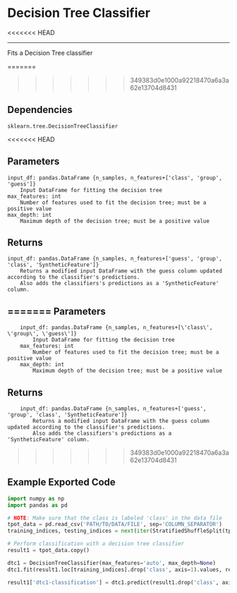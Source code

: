 # Decision Tree Classifier
<<<<<<< HEAD
* * * 

Fits a Decision Tree classifier

=======
>>>>>>> 349383d0e1000a92218470a6a3a62e13704d8431

## Dependencies 
    sklearn.tree.DecisionTreeClassifier

<<<<<<< HEAD
 
Parameters
----------
    input_df: pandas.DataFrame {n_samples, n_features+['class', 'group', 'guess']}
        Input DataFrame for fitting the decision tree
    max_features: int
        Number of features used to fit the decision tree; must be a positive value
    max_depth: int
        Maximum depth of the decision tree; must be a positive value

Returns
-------
    input_df: pandas.DataFrame {n_samples, n_features+['guess', 'group', 'class', 'SyntheticFeature']}
        Returns a modified input DataFrame with the guess column updated according to the classifier's predictions.
        Also adds the classifiers's predictions as a 'SyntheticFeature' column.
=======
Parameters
----------
        input_df: pandas.DataFrame {n_samples, n_features+[\'class\', \'group\', \'guess\']}
            Input DataFrame for fitting the decision tree
        max_features: int
            Number of features used to fit the decision tree; must be a positive value
        max_depth: int
            Maximum depth of the decision tree; must be a positive value

Returns
-------
        input_df: pandas.DataFrame {n_samples, n_features+['guess', 'group', 'class', 'SyntheticFeature']}
            Returns a modified input DataFrame with the guess column updated according to the classifier's predictions.
            Also adds the classifiers's predictions as a 'SyntheticFeature' column.
>>>>>>> 349383d0e1000a92218470a6a3a62e13704d8431

Example Exported Code
---------------------

```Python
import numpy as np
import pandas as pd

# NOTE: Make sure that the class is labeled 'class' in the data file
tpot_data = pd.read_csv('PATH/TO/DATA/FILE', sep='COLUMN_SEPARATOR')
training_indices, testing_indices = next(iter(StratifiedShuffleSplit(tpot_data['class'].values, n_iter=1, train_size=0.75, test_size=0.25)))

# Perform classification with a decision tree classifier
result1 = tpot_data.copy()

dtc1 = DecisionTreeClassifier(max_features='auto', max_depth=None)
dtc1.fit(result1.loc[training_indices].drop('class', axis=1).values, result1.loc[training_indices, 'class'].values)

result1['dtc1-classification'] = dtc1.predict(result1.drop('class', axis=1).values)

```
